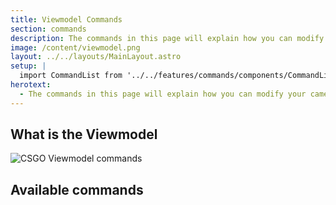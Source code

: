 ```yaml
---
title: Viewmodel Commands
section: commands
description: The commands in this page will explain how you can modify your camera's field of view (FOV) and view model...
image: /content/viewmodel.png
layout: ../../layouts/MainLayout.astro
setup: |
  import CommandList from '../../features/commands/components/CommandList.astro'
herotext:
  - The commands in this page will explain how you can modify your camera's field of view (FOV), and view model (the location of your gun/character's hands).
---
```


## What is the Viewmodel

![CSGO Viewmodel commands](/content/commands/viewmodel/viemodels.png)

## Available commands

<CommandList type="viewmodel" />
